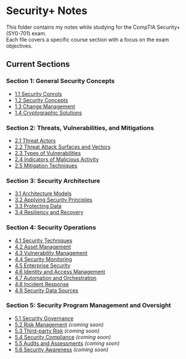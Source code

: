 # Security+ Notes  

This folder contains my notes while studying for the CompTIA Security+ (SY0-701) exam.  
Each file covers a specific course section with a focus on the exam objectives.

## Current Sections
### Section 1: General Security Concepts
- [1.1 Security Conrols](./1.1-security-controls.md)  
- [1.2 Security Concepts](./1.2-security-concepts.md)  
- [1.3 Change Management](./1.3-change-management.md)  
- [1.4 Cryptographic Solutions](./1.4-cryptographic-solutions.md)  

### Section 2: Threats, Vulnerabilities, and Mitigations
- [2.1 Threat Actors](./2.1-threat-actors.md)  
- [2.2 Threat Attack Surfaces and Vectors](./2.2-threat-attack-surfaces-vectors.md)  
- [2.3 Types of Vulnerabilities](./2.3-types-of-vulnerabilities.md)  
- [2.4 Indicators of Malicious Activity](./2.4-indicators-malicious-activity.md)  
- [2.5 Mitigation Techniques](./2.5-mitigation-techniques.md)

### Section 3: Security Architecture
- [3.1 Architecture Models](./3.1-architecture-models.md)  
- [3.2 Applying Security Principles](./3.2-applying-security-principles.md)  
- [3.3 Protecting Data](./3.3-protecting-data.md)
- [3.4 Resiliency and Recovery](./3.4-resiliency-and-recovery.md)

### Section 4: Security Operations
- [4.1 Security Techniques](./4.1-security-techniques.md)
- [4.2 Asset Management](./4.2-asset-management.md)  
- [4.3 Vulnerability Management](./4.3-vulnerability-management.md)
- [4.4 Security Monitoring](./4.4-security-monitoring.md)
- [4.5 Enterprise Security](./4.5-enterprise-security.md)  
- [4.6 Identity and Access Management](./4.6-identity-and-access-management.md)  
- [4.7 Automation and Orchestration](./4.7-automation-and-orchestration.md)
- [4.8 Incident Response](./4.8-incident-response.md)  
- [4.9 Security Data Sources](./4.9-security-data-sources.md)

### Section 5: Security Program Management and Oversight
- [5.1 Security Governance](./5.1-security-governance.md) 
- [5.2 Risk Management](./5.2-risk-management.md) *(coming soon)*  
- [5.3 Third-party Risk](./5.3-third-party-risk.md) *(coming soon)*  
- [5.4 Security Compliance](./5.4-security-compliance.md) *(coming soon)*  
- [5.5 Audits and Assessments](./5.5-audits-and-assessments.md) *(coming soon)*  
- [5.6 Security Awareness](./5.6-security-awareness.md) *(coming soon)*  
